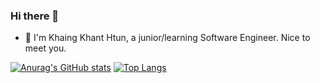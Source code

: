 ### Hi there 👋

<!--
**kkhtun/kkhtun** is a ✨ _special_ ✨ repository because its `README.md` (this file) appears on your GitHub profile.

Here are some ideas to get you started:

- 🔭 I’m currently working on ...
- 🌱 I’m currently learning ...
- 👯 I’m looking to collaborate on ...
- 🤔 I’m looking for help with ...
- 💬 Ask me about ...
- 📫 How to reach me: ...
- 😄 Pronouns: ...
- ⚡ Fun fact: ...
-->


- 🌱 I'm Khaing Khant Htun, a junior/learning Software Engineer. Nice to meet you.

[![Anurag's GitHub stats](https://github-readme-stats.vercel.app/api?username=kkhtun&hide=contribs,stars&show_icons=true&theme=dark)](https://github.com/anuraghazra/github-readme-stats)
[![Top Langs](https://github-readme-stats.vercel.app/api/top-langs/?username=kkhtun&show_icons=true&theme=dark&layout=compact)](https://github.com/anuraghazra/github-readme-stats)
